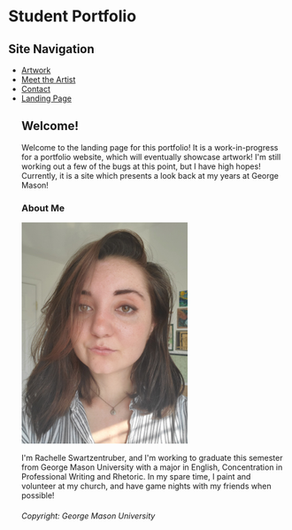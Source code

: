 <link rel="stylesheet" type="text/css" href="Stylesheet_CSS">
<body>
  
<h1> Student Portfolio </h1>
  <h2> Site Navigation </h2>
<nav>
    <ul>
      <li><a href="https://mswartze-creator.github.io/Hobbies/">Artwork</a>
      <li><a href="https://mswartze-creator.github.io/Student-Life/">Meet the Artist</a>
      <li><a href="https://mswartze-creator.github.io/Volunteer-Work/">Contact</a>
      <li><a href="https://mswartze-creator.github.io/Student-Portfolio/">Landing Page</a>

<h2> Welcome! </h2>
<p> Welcome to the landing page for this portfolio! It is a work-in-progress for a portfolio website, which will eventually showcase artwork! I'm still working out a few of the bugs at this point, but I have high hopes! Currently, it is a site which presents a look back at my years at George Mason! </p>

<h3> About Me </h3>
<img src="20200507_180422%20(1).jpg" alt="Rachelle" width="300" height="400">
<picture>
  <source media="(min-width:650px)" srcset= "https://github.com/mswartze-creator/Student-Portfolio/blob/master/20200507_180422%20(1).jpg">
</picture>
<p> I'm Rachelle Swartzentruber, and I'm working to graduate this semester from George Mason University with a major in English, Concentration in Professional Writing and Rhetoric. In my spare time, I paint and volunteer at my church, and have game nights with my friends when possible! <p>
</aside>
 
<footer> <h6> Copyright: George Mason University </h6> </footer>

